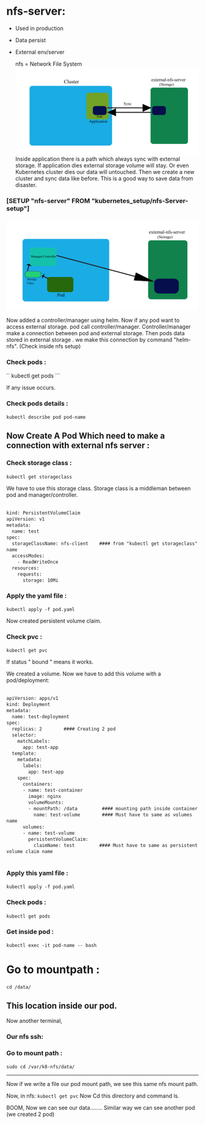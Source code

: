 # nfs-server:
- Used in production
- Data persist
- External env/server

  nfs = Network File System
  ![Image Alt](https://github.com/sheikhsalmanhossain/kubernetes/blob/1526444faac27e046b253a13735aede9b84f9510/kubernetes-resources/6-volume/3-external-nfs-server/nfs%20server%20setup.jpg)
Inside application there is a path which always sync with external storage. If application dies external storage volume will stay. Or even Kubernetes cluster dies our data will untouched. Then we create a new cluster and sync data like before. This is a good way to save data from disaster.

### [SETUP "nfs-server" FROM "kubernetes_setup/nfs-Server-setup"]

![Image Alt](https://github.com/sheikhsalmanhossain/kubernetes/blob/1526444faac27e046b253a13735aede9b84f9510/kubernetes-resources/6-volume/3-external-nfs-server/nfs%20server%20setup1.jpg)

Now added a controller/manager using helm.
Now if any pod want to access external storage. pod call controller/manager. Controller/manager make a connection between pod and external storage. Then pods data stored in external storage 
. we make this connection by command "helm-nfs".
(Check inside nfs setup)

### Check pods :
`` kubectl get pods ```

If any issue occurs.
### Check pods details :

``` kubectl describe pod pod-name ```

## Now Create A Pod Which need to make a connection with external nfs server :
### Check storage class :

``` kubectl get storageclass ```

We have to use this storage class. Storage class is a middleman between pod and manager/controller.

```

kind: PersistentVolumeClaim
apiVersion: v1
metadata:
  name: test
spec:
  storageClassName: nfs-client    #### from "kubectl get storageclass" name
  accessModes:
    - ReadWriteOnce
  resources:
    requests:
      storage: 10Mi

```

### Apply the yaml file :

``` kubectl apply -f pod.yaml ```

Now created persistent volume claim.

### Check pvc :

``` kubectl get pvc ```

If status " bound " means it works.

We created a volume. Now we have to add this volume with a pod/deployment:

```

apiVersion: apps/v1
kind: Deployment
metadata:
  name: test-deployment
spec:
  replicas: 2        #### Creating 2 pod
  selector:
    matchLabels:
      app: test-app
  template:
    metadata:
      labels:
        app: test-app
    spec:
      containers:
      - name: test-container
        image: nginx
        volumeMounts:
        - mountPath: /data         #### mounting path inside container
          name: test-volume        #### Must have to same as volumes name
      volumes:
      - name: test-volume
        persistentVolumeClaim:
          claimName: test         #### Must have to same as persistent volume claim name


```

### Apply this yaml file :

``` kubectl apply -f pod.yaml ```

### Check pods :

``` kubectl get pods ```

### Get inside pod :
``` kubectl exec -it pod-name -- bash ```

# Go to mountpath :
``` cd /data/ ```

This location inside our pod.
---------------------------------------------
Now another terminal,

### Our nfs ssh:
### Go to mount path :

``` sudo cd /var/k8-nfs/data/ ```

------------------------------------------

Now if we write a file our pod mount path, we see this same nfs mount path.

Now, in nfs:
``` kubectl get pvc ```
Now Cd this directory and command ls.


BOOM, Now we can see our data........
Similar way we can see another pod (we created 2 pod)
